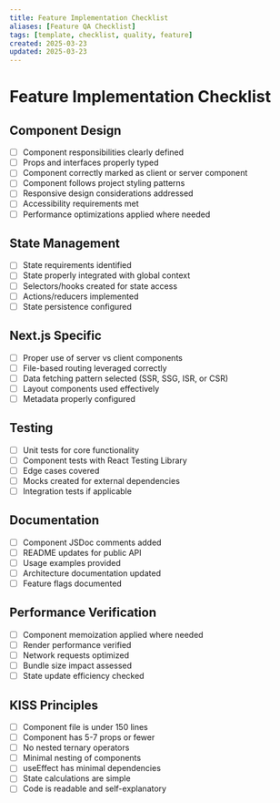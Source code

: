 ```yaml
---
title: Feature Implementation Checklist
aliases: [Feature QA Checklist]
tags: [template, checklist, quality, feature]
created: 2025-03-23
updated: 2025-03-23
---
```


# Feature Implementation Checklist

## Component Design
- [ ] Component responsibilities clearly defined
- [ ] Props and interfaces properly typed
- [ ] Component correctly marked as client or server component
- [ ] Component follows project styling patterns
- [ ] Responsive design considerations addressed
- [ ] Accessibility requirements met
- [ ] Performance optimizations applied where needed

## State Management
- [ ] State requirements identified
- [ ] State properly integrated with global context
- [ ] Selectors/hooks created for state access
- [ ] Actions/reducers implemented
- [ ] State persistence configured

## Next.js Specific
- [ ] Proper use of server vs client components
- [ ] File-based routing leveraged correctly
- [ ] Data fetching pattern selected (SSR, SSG, ISR, or CSR)
- [ ] Layout components used effectively
- [ ] Metadata properly configured

## Testing
- [ ] Unit tests for core functionality
- [ ] Component tests with React Testing Library
- [ ] Edge cases covered
- [ ] Mocks created for external dependencies
- [ ] Integration tests if applicable

## Documentation
- [ ] Component JSDoc comments added
- [ ] README updates for public API
- [ ] Usage examples provided
- [ ] Architecture documentation updated
- [ ] Feature flags documented

## Performance Verification
- [ ] Component memoization applied where needed
- [ ] Render performance verified
- [ ] Network requests optimized
- [ ] Bundle size impact assessed
- [ ] State update efficiency checked

## KISS Principles
- [ ] Component file is under 150 lines
- [ ] Component has 5-7 props or fewer
- [ ] No nested ternary operators
- [ ] Minimal nesting of components
- [ ] useEffect has minimal dependencies
- [ ] State calculations are simple
- [ ] Code is readable and self-explanatory
